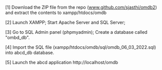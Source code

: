 
[1] Download the ZIP file from the repo (www.github.com/sjasthi/omdb2) and extract the contents to xampp/htdocs/omdb 

[2] Launch XAMPP; Start Apache Server and SQL Server;

[3] Go to SQL Admin panel (phpmyadmin); Create a database called "ombd_db".

[4] Import the SQL file (xampp/htdocs/omdb/sql/omdb_06_03_2022.sql) into abcd_db database.

[5] Launch the abcd application
http://localhost/omdb 
 